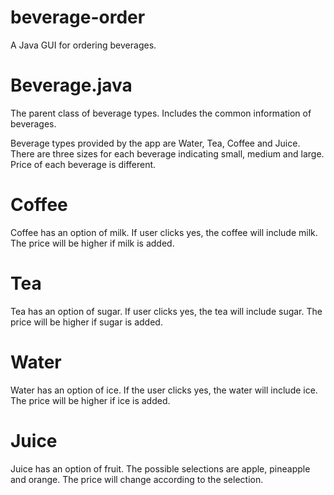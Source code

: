 # beverage-order
A Java GUI for ordering beverages.

# Beverage.java
The parent class of beverage types. Includes the common information of beverages.

Beverage types provided by the app are Water, Tea, Coffee and Juice.
There are three sizes for each beverage indicating small, medium and large.
Price of each beverage is different.

# Coffee
Coffee has an option of milk. If user clicks yes, the coffee will include milk.
The price will be higher if milk is added.

# Tea
Tea has an option of sugar. If user clicks yes, the tea will include sugar.
The price will be higher if sugar is added.

# Water 
Water has an option of ice. If the user clicks yes, the water will include ice.
The price will be higher if ice is added.

# Juice
Juice has an option of fruit. The possible selections are apple, pineapple and orange.
The price will change according to the selection.
